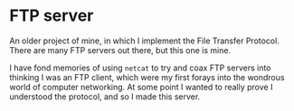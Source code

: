 # FTP server

An older project of mine, in which I implement the File Transfer Protocol. There are many FTP servers out there, but this one is mine.

I have fond memories of using `netcat` to try and coax FTP servers into thinking I was an FTP client, which were my first forays into the wondrous world of computer networking. At some point I wanted to really prove I understood the protocol, and so I made this server.
